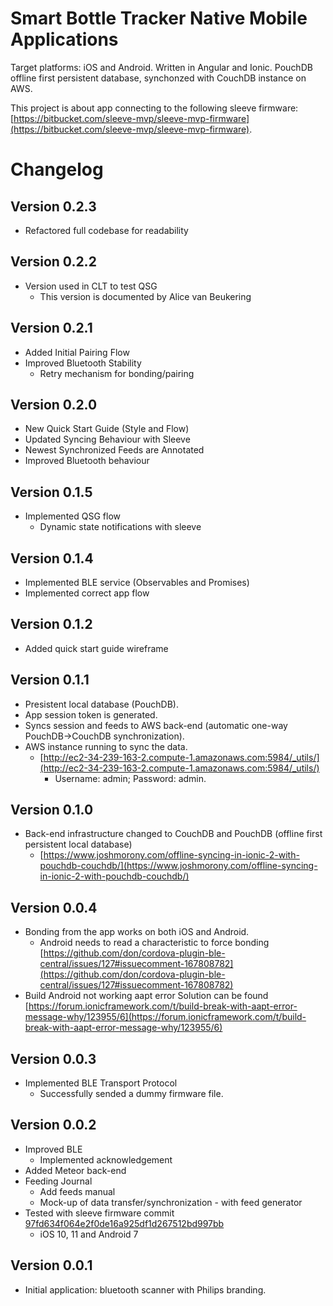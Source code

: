 # Smart Bottle Tracker Native Mobile Applications
Target platforms: iOS and Android.
Written in Angular and Ionic. 
PouchDB offline first persistent database, synchonzed with CouchDB instance on AWS.

This project is about app connecting to the following sleeve firmware: [https://bitbucket.com/sleeve-mvp/sleeve-mvp-firmware](https://bitbucket.com/sleeve-mvp/sleeve-mvp-firmware).

# Changelog
## Version 0.2.3
*   Refactored full codebase for readability

## Version 0.2.2
*   Version used in CLT to test QSG
    *   This version is documented by Alice van Beukering

## Version 0.2.1
*   Added Initial Pairing Flow
*   Improved Bluetooth Stability
    *   Retry mechanism for bonding/pairing

## Version 0.2.0
*   New Quick Start Guide (Style and Flow)
*   Updated Syncing Behaviour with Sleeve
*   Newest Synchronized Feeds are Annotated
*   Improved Bluetooth behaviour

## Version 0.1.5
*   Implemented QSG flow
    *   Dynamic state notifications with sleeve

## Version 0.1.4
*   Implemented BLE service (Observables and Promises)
*   Implemented correct app flow

## Version 0.1.2
*   Added quick start guide wireframe

## Version 0.1.1
*   Presistent local database (PouchDB).
*   App session token is generated.
*   Syncs session and feeds to AWS back-end (automatic one-way PouchDB->CouchDB synchronization).
*   AWS instance running to sync the data.
    *   [http://ec2-34-239-163-2.compute-1.amazonaws.com:5984/_utils/](http://ec2-34-239-163-2.compute-1.amazonaws.com:5984/_utils/)
        *   Username: admin; Password: admin.

## Version 0.1.0
*   Back-end infrastructure changed to CouchDB and PouchDB (offline first persistent local database)
    * [https://www.joshmorony.com/offline-syncing-in-ionic-2-with-pouchdb-couchdb/](https://www.joshmorony.com/offline-syncing-in-ionic-2-with-pouchdb-couchdb/)

## Version 0.0.4
*   Bonding from the app works on both iOS and Android.
    * Android needs to read a characteristic to force bonding [https://github.com/don/cordova-plugin-ble-central/issues/127#issuecomment-167808782](https://github.com/don/cordova-plugin-ble-central/issues/127#issuecomment-167808782)
*   Build Android not working aapt error
    Solution can be found [https://forum.ionicframework.com/t/build-break-with-aapt-error-message-why/123955/6](https://forum.ionicframework.com/t/build-break-with-aapt-error-message-why/123955/6)

## Version 0.0.3
*   Implemented BLE Transport Protocol
    *   Successfully sended a dummy firmware file.

## Version 0.0.2
*   Improved BLE
    *   Implemented acknowledgement
*   Added Meteor back-end
*   Feeding Journal
    *   Add feeds manual
    *   Mock-up of data transfer/synchronization - with feed generator
*   Tested with sleeve firmware commit [97fd634f064e2f0de16a925df1d267512bd997bb](https://github.com/shreyas2415/SBS_Shrey/tree/97fd634f064e2f0de16a925df1d267512bd997bb)
    *   iOS 10, 11 and Android 7 

## Version 0.0.1
*   Initial application: bluetooth scanner with Philips branding.